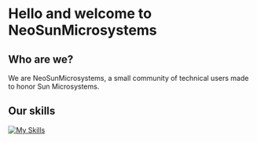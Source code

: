 # Hello and welcome to NeoSunMicrosystems

## Who are we?

We are NeoSunMicrosystems, a small community of technical users made to honor Sun Microsystems.

## Our skills
[![My Skills](https://skillicons.dev/icons?i=java)](https://skillicons.dev)
